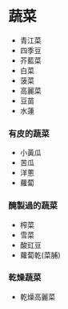 # 蔬菜

+ 青江菜
+ 四季豆
+ 芥藍菜
+ 白菜
+ 菠菜
+ 高麗菜
+ 豆苗
+ 水蓮


### 有皮的蔬菜

+ 小黃瓜
+ 苦瓜
+ 洋蔥
+ 蘿蔔

### 醃製過的蔬菜

+ 榨菜
+ 雪菜
+ 酸豇豆
+ 蘿蔔乾(菜脯)

### 乾燥蔬菜

+ 乾燥高麗菜
